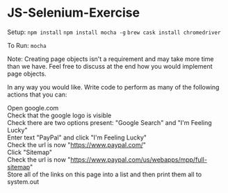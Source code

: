 # JS-Selenium-Exercise

Setup: 
`npm install`
`npm install mocha -g`
`brew cask install chromedriver`

To Run:
`mocha`

Note: Creating page objects isn't a requirement and may take more time than we have. Feel free to discuss at the end how you would implement page objects.

In any way you would like. Write code to perform as many of the following actions that you can:

Open google.com  
Check that the google logo is visible  
Check there are two options present: "Google Search" and "I'm Feeling Lucky"  
Enter text "PayPal" and click "I'm Feeling Lucky"  
Check the url is now "https://www.paypal.com/"  
Click "Sitemap"  
Check the url is now "https://www.paypal.com/us/webapps/mpp/full-sitemap"  
Store all of the links on this page into a list and then print them all to system.out  